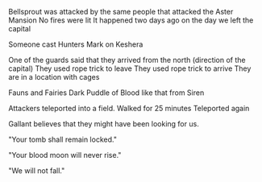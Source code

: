 Bellsprout was attacked by the same people that attacked the Aster Mansion
No fires were lit
It happened two days ago on the day we left the capital

Someone cast Hunters Mark on Keshera

One of the guards said that they arrived from the north (direction of the capital)
They used rope trick to leave
They used rope trick to arrive
They are in a location with cages

Fauns and Fairies
Dark Puddle of Blood like that from Siren

Attackers teleported into a field.
Walked for 25 minutes
Teleported again

Gallant believes that they might have been looking for us.

"Your tomb shall remain locked."

"Your blood moon will never rise."

"We will not fall."

